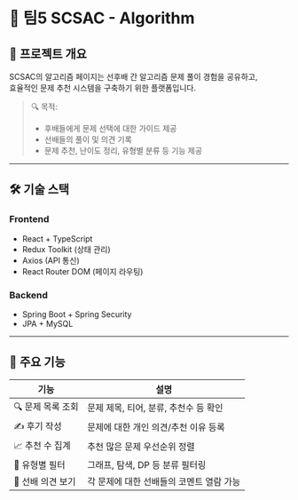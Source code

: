 # 🧠 팀5 SCSAC - Algorithm

## 📌 프로젝트 개요

SCSAC의 알고리즘 페이지는 선후배 간 알고리즘 문제 풀이 경험을 공유하고,  
효율적인 문제 추천 시스템을 구축하기 위한 플랫폼입니다.

> 🔍 목적:  
> - 후배들에게 문제 선택에 대한 가이드 제공  
> - 선배들의 풀이 및 의견 기록  
> - 문제 추천, 난이도 정리, 유형별 분류 등 기능 제공

---

## 🛠️ 기술 스택

### Frontend
- React + TypeScript
- Redux Toolkit (상태 관리)
- Axios (API 통신)
- React Router DOM (페이지 라우팅)

### Backend
- Spring Boot + Spring Security
- JPA + MySQL


---

## 📂 주요 기능

| 기능 | 설명 |
|------|------|
| 🔍 문제 목록 조회 | 문제 제목, 티어, 분류, 추천수 등 확인 |
| ✍️ 후기 작성 | 문제에 대한 개인 의견/추천 이유 등록 |
| 📈 추천 수 집계 | 추천 많은 문제 우선순위 정렬 |
| 🧩 유형별 필터 | 그래프, 탐색, DP 등 분류 필터링 |
| 🧠 선배 의견 보기 | 각 문제에 대한 선배들의 코멘트 열람 가능 |



